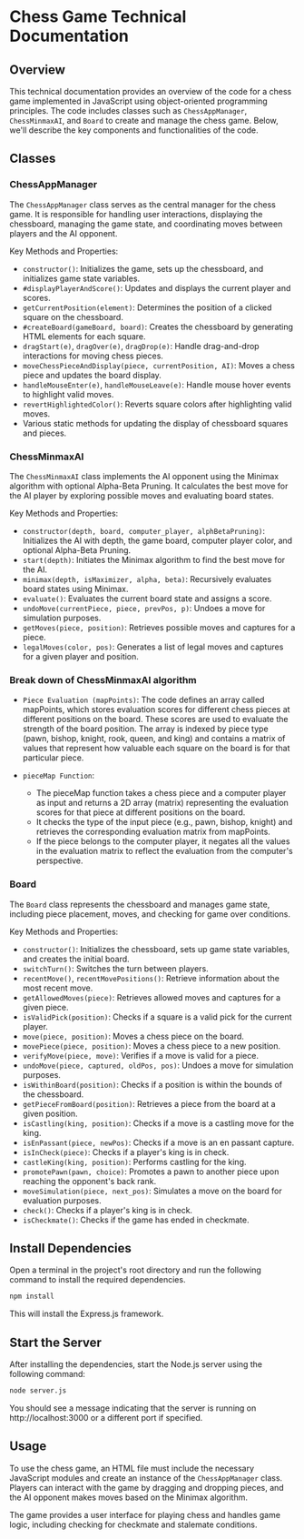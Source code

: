 # Chess Game Technical Documentation

## Overview

This technical documentation provides an overview of the code for a chess game implemented in JavaScript using object-oriented programming principles. The code includes classes such as `ChessAppManager`, `ChessMinmaxAI`, and `Board` to create and manage the chess game. Below, we'll describe the key components and functionalities of the code.

## Classes

### ChessAppManager

The `ChessAppManager` class serves as the central manager for the chess game. It is responsible for handling user interactions, displaying the chessboard, managing the game state, and coordinating moves between players and the AI opponent.

Key Methods and Properties:

- `constructor()`: Initializes the game, sets up the chessboard, and initializes game state variables.
- `#displayPlayerAndScore()`: Updates and displays the current player and scores.
- `getCurrentPosition(element)`: Determines the position of a clicked square on the chessboard.
- `#createBoard(gameBoard, board)`: Creates the chessboard by generating HTML elements for each square.
- `dragStart(e)`, `dragOver(e)`, `dragDrop(e)`: Handle drag-and-drop interactions for moving chess pieces.
- `moveChessPieceAndDisplay(piece, currentPosition, AI)`: Moves a chess piece and updates the board display.
- `handleMouseEnter(e)`, `handleMouseLeave(e)`: Handle mouse hover events to highlight valid moves.
- `revertHighlightedColor()`: Reverts square colors after highlighting valid moves.
- Various static methods for updating the display of chessboard squares and pieces.

### ChessMinmaxAI

The `ChessMinmaxAI` class implements the AI opponent using the Minimax algorithm with optional Alpha-Beta Pruning. It calculates the best move for the AI player by exploring possible moves and evaluating board states.

Key Methods and Properties:

- `constructor(depth, board, computer_player, alphBetaPruning)`: Initializes the AI with depth, the game board, computer player color, and optional Alpha-Beta Pruning.
- `start(depth)`: Initiates the Minimax algorithm to find the best move for the AI.
- `minimax(depth, isMaximizer, alpha, beta)`: Recursively evaluates board states using Minimax.
- `evaluate()`: Evaluates the current board state and assigns a score.
- `undoMove(currentPiece, piece, prevPos, p)`: Undoes a move for simulation purposes.
- `getMoves(piece, position)`: Retrieves possible moves and captures for a piece.
- `legalMoves(color, pos)`: Generates a list of legal moves and captures for a given player and position.

### Break down of ChessMinmaxAI algorithm

- `Piece Evaluation (mapPoints)`: The code defines an array called mapPoints, which stores evaluation scores for different chess pieces at different positions on the board. These scores are used to evaluate the strength of the board position. The array is indexed by piece type (pawn, bishop, knight, rook, queen, and king) and contains a matrix of values that represent how valuable each square on the board is for that particular piece.

- `pieceMap Function`:
  - The pieceMap function takes a chess piece and a computer player as input and returns a 2D array (matrix) representing the evaluation scores for that piece at different positions on the board.
  - It checks the type of the input piece (e.g., pawn, bishop, knight) and retrieves the corresponding evaluation matrix from mapPoints.
  - If the piece belongs to the computer player, it negates all the values in the evaluation matrix to reflect the evaluation from the computer's perspective.

### Board

The `Board` class represents the chessboard and manages game state, including piece placement, moves, and checking for game over conditions.

Key Methods and Properties:

- `constructor()`: Initializes the chessboard, sets up game state variables, and creates the initial board.
- `switchTurn()`: Switches the turn between players.
- `recentMove()`, `recentMovePositions()`: Retrieve information about the most recent move.
- `getAllowedMoves(piece)`: Retrieves allowed moves and captures for a given piece.
- `isValidPick(position)`: Checks if a square is a valid pick for the current player.
- `move(piece, position)`: Moves a chess piece on the board.
- `movePiece(piece, position)`: Moves a chess piece to a new position.
- `verifyMove(piece, move)`: Verifies if a move is valid for a piece.
- `undoMove(piece, captured, oldPos, pos)`: Undoes a move for simulation purposes.
- `isWithinBoard(position)`: Checks if a position is within the bounds of the chessboard.
- `getPieceFromBoard(position)`: Retrieves a piece from the board at a given position.
- `isCastling(king, position)`: Checks if a move is a castling move for the king.
- `isEnPassant(piece, newPos)`: Checks if a move is an en passant capture.
- `isInCheck(piece)`: Checks if a player's king is in check.
- `castleKing(king, position)`: Performs castling for the king.
- `promotePawn(pawn, choice)`: Promotes a pawn to another piece upon reaching the opponent's back rank.
- `moveSimulation(piece, next_pos)`: Simulates a move on the board for evaluation purposes.
- `check()`: Checks if a player's king is in check.
- `isCheckmate()`: Checks if the game has ended in checkmate.

## Install Dependencies

Open a terminal in the project's root directory and run the following command to install the required dependencies.

```bash
npm install
```

This will install the Express.js framework.

## Start the Server

After installing the dependencies, start the Node.js server using the following command:

```bash
node server.js
```

You should see a message indicating that the server is running on http://localhost:3000 or a different port if specified.

## Usage

To use the chess game, an HTML file must include the necessary JavaScript modules and create an instance of the `ChessAppManager` class. Players can interact with the game by dragging and dropping pieces, and the AI opponent makes moves based on the Minimax algorithm.

The game provides a user interface for playing chess and handles game logic, including checking for checkmate and stalemate conditions.
